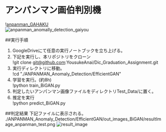 # アンパンマン画伯判別機

\![anpanman_GAHAKU](https://user-images.githubusercontent.com/46349770/66885475-5ef80900-f00f-11e9-9927-28f27503b60c.png)    
![anpanman_anomally_detection_gaiyou](https://user-images.githubusercontent.com/46349770/70225769-01707500-1793-11ea-824f-4bf270d010b4.png)

##実行手順
1.  GoogleDriveにて任意の実行ノートブックを立ち上げる。
2.  下記を実行し、本リポジトリをクローン  
      !git clone git@github.com:YousukeAnai/Dic_Graduation_Assignment.git
3.  実行ディレクトリに移動。  
      !cd "./ANPANMAN_Anomaly_Detection/EfficientGAN"
4.  学習を実行。(約8h)  
      !python train_BiGAN.py
5.  判定したいアンパンマン画像ファイルをディレクトリTest_Data/に置く。
6.  推定を実行  
      !python predict_BiGAN.py

##判定結果
    下記ファイルに表示される。  
    ./ANPANMAN_Anomaly_Detection/EfficientGAN/out_images_BiGAN/resultImage_anpanman_test.png
![result_image](https://user-images.githubusercontent.com/46349770/70229068-d7ba4c80-1798-11ea-85be-ad4a95a23a5b.png)
